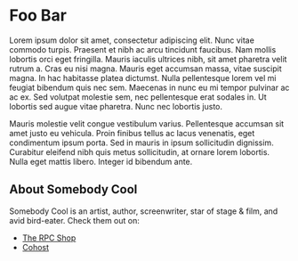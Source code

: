# Foo Bar

Lorem ipsum dolor sit amet, consectetur adipiscing elit. Nunc vitae commodo turpis. Praesent et nibh ac arcu tincidunt faucibus. Nam mollis lobortis orci eget fringilla. Mauris iaculis ultrices nibh, sit amet pharetra velit rutrum a. Cras eu nisi magna. Mauris eget accumsan massa, vitae suscipit magna. In hac habitasse platea dictumst. Nulla pellentesque lorem vel mi feugiat bibendum quis nec sem. Maecenas in nunc eu mi tempor pulvinar ac ac ex. Sed volutpat molestie sem, nec pellentesque erat sodales in. Ut lobortis sed augue vitae pharetra. Nunc nec lobortis justo.

Mauris molestie velit congue vestibulum varius. Pellentesque accumsan sit amet justo eu vehicula. Proin finibus tellus ac lacus venenatis, eget condimentum ipsum porta. Sed in mauris in ipsum sollicitudin dignissim. Curabitur eleifend nibh quis metus sollicitudin, at ornare lorem lobortis. Nulla eget mattis libero. Integer id bibendum ante.

## About Somebody Cool
Somebody Cool is an artist, author, screenwriter, star of stage & film, and avid bird-eater. Check them out on:

- [The RPC Shop](#)
- [Cohost](#)
